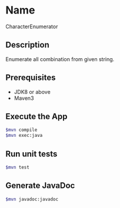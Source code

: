 Name
====
CharacterEnumerator

## Description
Enumerate all combination from given string.

## Prerequisites
- JDK8 or above  
- Maven3

## Execute the App
```bash
$mvn compile
$mvn exec:java
```
## Run unit tests
```bash
$mvn test
```

## Generate JavaDoc
```bash
$mvn javadoc:javadoc
```
